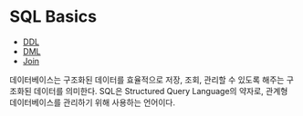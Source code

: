 # SQL Basics

- [DDL](01_ddl)
- [DML](02_dml)
- [Join](03_join)

데이터베이스는 구조화된 데이터를 효율적으로 저장, 조회, 관리할 수 있도록 해주는 구조화된 데이터를 의미한다.
SQL은 Structured Query Language의 약자로, 관계형 데이터베이스를 관리하기 위해 사용하는 언어이다.
